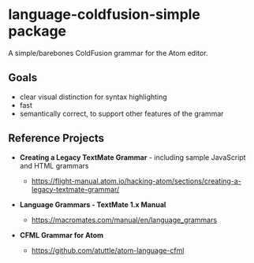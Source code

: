 # language-coldfusion-simple package

A simple/barebones ColdFusion grammar for the Atom editor.

## Goals

* clear visual distinction for syntax highlighting
* fast
* semantically correct, to support other features of the grammar

## Reference Projects

* **Creating a Legacy TextMate Grammar** - including sample JavaScript and HTML grammars
  * https://flight-manual.atom.io/hacking-atom/sections/creating-a-legacy-textmate-grammar/

* **Language Grammars - TextMate 1.x Manual**
  * https://macromates.com/manual/en/language_grammars

* **CFML Grammar for Atom**
  * https://github.com/atuttle/atom-language-cfml

